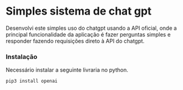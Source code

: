 # Simples sistema de chat gpt 
Desenvolvi este simples uso do chatgpt usando a API oficial, onde a principal funcionalidade da aplicação é fazer perguntas simples e responder fazendo requisições direto à API do chatgpt.

### Instalação
Necessário instalar a seguinte livraria no python.

```
pip3 install openai
```